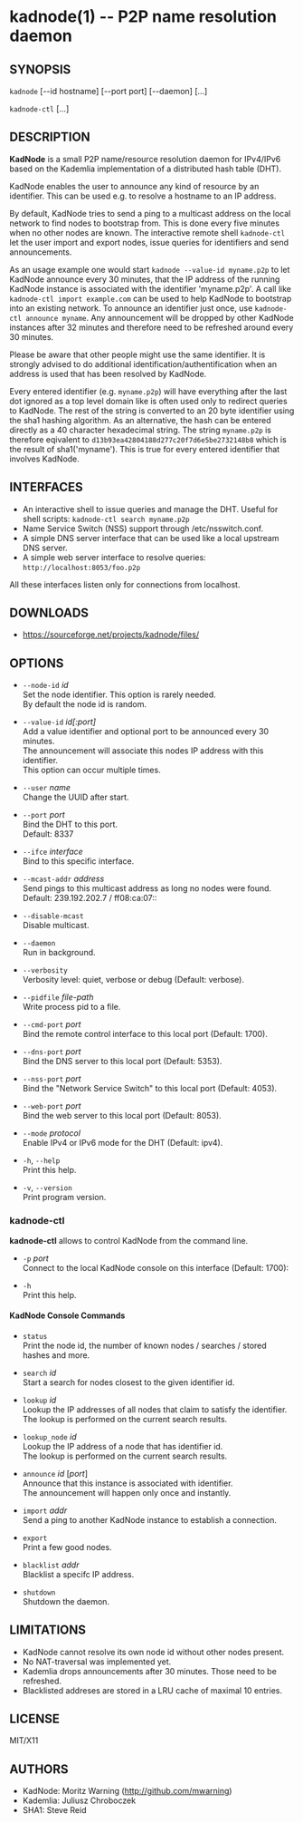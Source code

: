 kadnode(1) -- P2P name resolution daemon
=======================================

## SYNOPSIS

`kadnode`  [--id hostname] [--port port] [--daemon] [...]

`kadnode-ctl`  [...]

## DESCRIPTION

**KadNode** is a small P2P name/resource resolution daemon for IPv4/IPv6 based on the Kademlia
implementation of a distributed hash table (DHT).

KadNode enables the user to announce any kind of resource by an identifier.
This can be used e.g. to resolve a hostname to an IP address.

By default, KadNode tries to send a ping to a multicast address on the local network
to find nodes to bootstrap from. This is done every five minutes when no other nodes are known.
The interactive remote shell `kadnode-ctl` let the user import and export nodes, issue queries for
identifiers and send announcements.

As an usage example one would start `kadnode --value-id myname.p2p` to let KadNode
announce every 30 minutes, that the IP address of the running KadNode instance
is associated with the identifier 'myname.p2p'.
A call like `kadnode-ctl import example.com` can be used to help KadNode to bootstrap
into an existing network.
To announce an identifier just once, use `kadnode-ctl announce myname`.
Any announcement will be dropped by other KadNode instances after 32 minutes and
therefore need to be refreshed around every 30 minutes.

Please be aware that other people might use the same identifier.
It is strongly advised to do additional identification/authentification
when an address is used that has been resolved by KadNode.

Every entered identifier (e.g. `myname.p2p`) will have everything after the last dot ignored as a top level domain like
is often used only to redirect queries to KadNode.
The rest of the string is converted to an 20 byte identifier using the sha1 hashing algorithm.
As an alternative, the hash can be entered directly as a 40 character hexadecimal string.
The string `myname.p2p` is therefore eqivalent to `d13b93ea42804188d277c20f7d6e5be2732148b8`
which is the result of sha1('myname'). This is true for every entered identifier that involves KadNode.

## INTERFACES

  * An interactive shell to issue queries and manage the DHT. Useful for shell scripts:
  `kadnode-ctl search myname.p2p`
  * Name Service Switch (NSS) support through /etc/nsswitch.conf.
  * A simple DNS server interface that can be used like a local upstream DNS server.
  * A simple web server interface to resolve queries: `http://localhost:8053/foo.p2p`

All these interfaces listen only for connections from localhost.

## DOWNLOADS

  * https://sourceforge.net/projects/kadnode/files/

## OPTIONS
  * `--node-id` *id*  
    Set the node identifier. This option is rarely needed.  
	By default the node id is random.

  * `--value-id` *id[:port]*  
    Add a value identifier and optional port to be announced every 30 minutes.  
    The announcement will associate this nodes IP address with this identifier.  
    This option can occur multiple times.

  * `--user` *name*  
    Change the UUID after start.

  * `--port` *port*  
    Bind the DHT to this port.  
    Default: 8337

  * `--ifce` *interface*  
    Bind to this specific interface.

  * `--mcast-addr` *address*  
    Send pings to this multicast address as long no nodes were found.  
    Default: 239.192.202.7 / ff08:ca:07::

  * `--disable-mcast`  
   Disable multicast.

  * `--daemon`  
    Run in background.

  * `--verbosity`  
    Verbosity level: quiet, verbose or debug (Default: verbose).

  * `--pidfile` *file-path*  
    Write process pid to a file.

  * `--cmd-port` *port*  
    Bind the remote control interface to this local port (Default: 1700).

  * `--dns-port` *port*  
    Bind the DNS server to this local port (Default: 5353).

  * `--nss-port` *port*  
    Bind the "Network Service Switch" to this local port (Default: 4053).

  * `--web-port` *port*  
    Bind the web server to this local port (Default: 8053).

  * `--mode` *protocol*  
    Enable IPv4 or IPv6 mode for the DHT (Default: ipv4).

  * `-h`, `--help`  
    Print this help.

  * `-v`, `--version`  
    Print program version.

### kadnode-ctl

**kadnode-ctl** allows to control KadNode from the command line.

  * `-p` *port*  
    Connect to the local KadNode console on this interface (Default: 1700):

  * `-h`  
    Print this help.

#### KadNode Console Commands

  * `status`  
    Print the node id, the number of known nodes / searches / stored hashes and more.

  * `search` *id*  
    Start a search for nodes closest to the given identifier id.

  * `lookup` *id*  
    Lookup the IP addresses of all nodes that claim to satisfy the identifier.  
	The lookup is performed on the current search results.

  * `lookup_node` *id*  
    Lookup the IP address of a node that has identifier id.  
	The lookup is performed on the current search results.

  * `announce` *id* [*port*]  
    Announce that this instance is associated with identifier.  
    The announcement will happen only once and instantly.

  * `import` *addr*  
    Send a ping to another KadNode instance to establish a connection.

  * `export`  
    Print a few good nodes.

  * `blacklist` *addr*  
    Blacklist a specifc IP address.

  * `shutdown`  
    Shutdown the daemon.

## LIMITATIONS

  * KadNode cannot resolve its own node id without other nodes present.
  * No NAT-traversal was implemented yet.
  * Kademlia drops announcements after 30 minutes. Those need to be refreshed.
  * Blacklisted addreses are stored in a LRU cache of maximal 10 entries.

## LICENSE

  MIT/X11

## AUTHORS

  * KadNode: Moritz Warning (http://github.com/mwarning)
  * Kademlia: Juliusz Chroboczek
  * SHA1: Steve Reid
